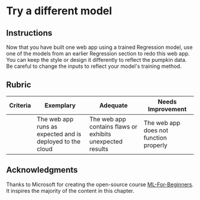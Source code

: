 # Try a different model

## Instructions

Now that you have built one web app using a trained Regression model, use one of the models from an earlier Regression section to redo this web app. You can keep the style or design it differently to reflect the pumpkin data. Be careful to change the inputs to reflect your model's training method.

## Rubric

| Criteria                   | Exemplary                                                 | Adequate                                                  | Needs Improvement                      |
| -------------------------- | --------------------------------------------------------- | --------------------------------------------------------- | -------------------------------------- |
| | The web app runs as expected and is deployed to the cloud | The web app contains flaws or exhibits unexpected results | The web app does not function properly |

## Acknowledgments

Thanks to Microsoft for creating the open-source course [ML-For-Beginners](https://github.com/microsoft/ML-For-Beginners). It inspires the majority of the content in this chapter.
